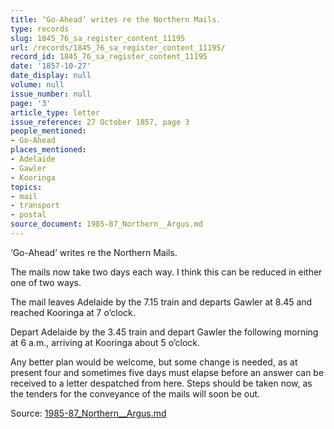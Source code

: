 ```yaml
---
title: ‘Go-Ahead’ writes re the Northern Mails.
type: records
slug: 1845_76_sa_register_content_11195
url: /records/1845_76_sa_register_content_11195/
record_id: 1845_76_sa_register_content_11195
date: '1857-10-27'
date_display: null
volume: null
issue_number: null
page: '3'
article_type: letter
issue_reference: 27 October 1857, page 3
people_mentioned:
- Go-Ahead
places_mentioned:
- Adelaide
- Gawler
- Kooringa
topics:
- mail
- transport
- postal
source_document: 1985-87_Northern__Argus.md
---
```


‘Go-Ahead’ writes re the Northern Mails.

The mails now take two days each way.  I think this can be reduced in either one of two ways.

The mail leaves Adelaide by the 7.15 train and departs Gawler at 8.45 and reached Kooringa at 7 o’clock.

Depart Adelaide by the 3.45 train and depart Gawler the following morning at 6 a.m., arriving at Kooringa about 5 o’clock.

Any better plan would be welcome, but some change is needed, as at present four and sometimes five days must elapse before an answer can be received to a letter despatched from here.  Steps should be taken now, as the tenders for the conveyance of the mails will soon be out.

Source: [1985-87_Northern__Argus.md](/downloads/markdown/1985-87_Northern__Argus.md)
